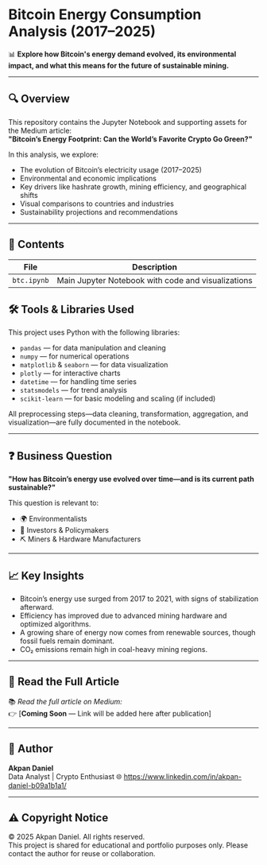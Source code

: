 # Bitcoin Energy Consumption Analysis (2017–2025)

📊 **Explore how Bitcoin's energy demand evolved, its environmental impact, and what this means for the future of sustainable mining.**

---

## 🔍 Overview

This repository contains the Jupyter Notebook and supporting assets for the Medium article:  
**"Bitcoin’s Energy Footprint: Can the World’s Favorite Crypto Go Green?"**

In this analysis, we explore:
- The evolution of Bitcoin’s electricity usage (2017–2025)
- Environmental and economic implications
- Key drivers like hashrate growth, mining efficiency, and geographical shifts
- Visual comparisons to countries and industries
- Sustainability projections and recommendations

---

## 📁 Contents

| File | Description |
|------|-------------|
| `btc.ipynb` | Main Jupyter Notebook with code and visualizations |


## 🛠️ Tools & Libraries Used

This project uses Python with the following libraries:

- `pandas` — for data manipulation and cleaning  
- `numpy` — for numerical operations  
- `matplotlib` & `seaborn` — for data visualization  
- `plotly` — for interactive charts  
- `datetime` — for handling time series  
- `statsmodels` — for trend analysis  
- `scikit-learn` — for basic modeling and scaling (if included)

All preprocessing steps—data cleaning, transformation, aggregation, and visualization—are fully documented in the notebook.

---

## ❓ Business Question

**"How has Bitcoin’s energy use evolved over time—and is its current path sustainable?"**

This question is relevant to:
- 🌍 Environmentalists
- 💼 Investors & Policymakers
- ⛏️ Miners & Hardware Manufacturers

---

## 📈 Key Insights

- Bitcoin’s energy use surged from 2017 to 2021, with signs of stabilization afterward.
- Efficiency has improved due to advanced mining hardware and optimized algorithms.
- A growing share of energy now comes from renewable sources, though fossil fuels remain dominant.
- CO₂ emissions remain high in coal-heavy mining regions.

---

## 📖 Read the Full Article

📚 *Read the full article on Medium:*  
👉 [**Coming Soon** — Link will be added here after publication]

---

## 👤 Author

**Akpan Daniel**  
Data Analyst | Crypto Enthusiast
🌐 https://www.linkedin.com/in/akpan-daniel-b09a1b1a1/

---

## ⚠️ Copyright Notice

© 2025 Akpan Daniel. All rights reserved.  
This project is shared for educational and portfolio purposes only. Please contact the author for reuse or collaboration.


